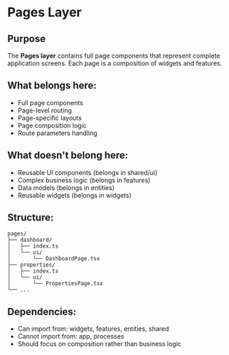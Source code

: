 # Pages Layer

## Purpose
The **Pages layer** contains full page components that represent complete application screens. Each page is a composition of widgets and features.

## What belongs here:
- Full page components
- Page-level routing
- Page-specific layouts
- Page composition logic
- Route parameters handling

## What doesn't belong here:
- Reusable UI components (belongs in shared/ui)
- Complex business logic (belongs in features)
- Data models (belongs in entities)
- Reusable widgets (belongs in widgets)

## Structure:
```
pages/
├── dashboard/
│   ├── index.ts
│   └── ui/
│       └── DashboardPage.tsx
├── properties/
│   ├── index.ts
│   └── ui/
│       └── PropertiesPage.tsx
└── ...
```

## Dependencies:
- Can import from: widgets, features, entities, shared
- Cannot import from: app, processes
- Should focus on composition rather than business logic
